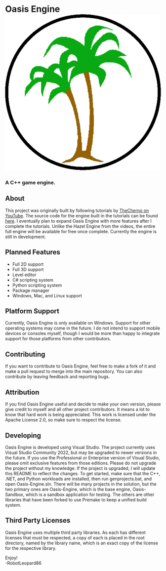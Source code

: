 # Oasis Engine ![Logo](Logos/oasislogo_singular.png)  
### A C++ game engine.  

## About  
This project was originally built by following tutorials by [TheCherno on YouTube](https://youtube.com/@TheCherno). The source code for the engine built in the tutorials can be found [here](https://github.com/TheCherno/Hazel). I eventually plan to expand Oasis Engine with more features after I complete the tutorials. Unlike the Hazel Engine from the videos, the entire full engine will be available for free once complete. Currently the engine is still in development.  

## Planned Features  
* Full 2D support  
* Full 3D support  
* Level editor  
* C# scripting system  
* Python scripting system  
* Package manager  
* Windows, Mac, and Linux support  

## Platform Support  
Currently, Oasis Engine is only available on Windows. Support for other operating systems may come in the future. I do not intend to support mobile devices or consoles myself, though I would be more than happy to integrate support for those platforms from other contributors.  

## Contributing  
If you want to contribute to Oasis Engine, feel free to make a fork of it and make a pull request to merge into the main repository. You can also contribute by leaving feedback and reporting bugs.  

## Attribution  
If you find Oasis Engine useful and decide to make your own version, please give credit to myself and all other project contributors. It means a lot to know that hard work is being appreciated. This work is licensed under the Apache License 2.0, so make sure to respect the license.  

## Developing
Oasis Engine is developed using Visual Studio. The project currently uses Visual Studio Community 2022, but may be upgraded to newer versions in the future. If you use the Professional or Enterprise version of Visual Studio, please omit exclusive features from those editions. Please do not upgrade the project without my knowledge. If the project is upgraded, I will update this README to reflect the changes. To get started, make sure that the C++, .NET, and Python workloads are installed, then run genprojects.bat, and open Oasis-Engine.sln. There will be many projects in the solution, but the two primary ones are Oasis-Engine, which is the base engine, Oasis-Sandbox, which is a sandbox application for testing. The others are other libraries that have been forked to use Premake to keep a unified build system.

## Third Party Licenses  
Oasis Engine uses multiple third party libraries. As each has different licenses that must be respected, a copy of each is placed in the root directory, named by the library name, which is an exact copy of the license for the respective library.  

Enjoy!  
-RobotLeopard86

